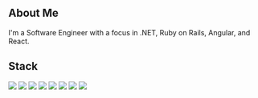 ## About Me

I'm a Software Engineer with a focus in .NET, Ruby on Rails, Angular, and React.

<h2>Stack</h2>
<p>
<!-- <img src="https://img.shields.io/badge/C%23-00599C?style=for-the-badge&logo=csharp&logoColor=white" /> -->
<img src="https://img.shields.io/badge/.NET-512BD4?style=for-the-badge&logo=dotnet&logoColor=white" />
<!-- <img src="https://img.shields.io/badge/Spring_Boot-F2F4F9?style=for-the-badge&logo=spring-boot" /> -->
<img src="https://img.shields.io/badge/Ruby_on_Rails-CC0000?style=for-the-badge&logo=ruby-on-rails&logoColor=white" />
<!-- <img src="https://img.shields.io/badge/Laravel-FF2D20?style=for-the-badge&logo=laravel&logoColor=white" /> -->
<img src="https://img.shields.io/badge/Angular-DD0031?style=for-the-badge&logo=angular&logoColor=white" />
<img src="https://img.shields.io/badge/React-20232A?style=for-the-badge&logo=react&logoColor=61DAFB" />
<!-- <img src="https://img.shields.io/badge/Vue%20js-35495E?style=for-the-badge&logo=vuedotjs&logoColor=4FC08D" /> -->
<img src="https://img.shields.io/badge/Bootstrap-563D7C?style=for-the-badge&logo=bootstrap&logoColor=white" />
<img src="https://img.shields.io/badge/Material%20UI-007FFF?style=for-the-badge&logo=mui&logoColor=white" />
<img src="https://img.shields.io/badge/Tailwind_CSS-38B2AC?style=for-the-badge&logo=tailwind-css&logoColor=white" />
<img src="https://img.shields.io/badge/Docker-2CA5E0?style=for-the-badge&logo=docker&logoColor=white" />
</p>
<!--
<h2>Projects</h2>
<table bordercolor="#04508c">
<tr>
<td width="50%" valign="top">
<h3 align="center">Title</h3>
<a target="_blank" href="#"><img src="#" width="100%" alt="Test Image" /></a>
<br>
<br>
<p align="center">
<a target="_blank" href="#" title="View repo"><img src="https://img.shields.io/badge/Repo-00A95C.svg?style=for-the-badge&logo=github&logoColor=FFFFFF" /></a>
<a target="_blank" href="#" title="View website"><img src="https://img.shields.io/badge/Website-%23E7EEF0.svg?style=for-the-badge&logo=gnome-terminal&logoColor=%2302A8EF" /></a>
</p>
<p>Description</p>
<p align="center">
<strong>React, Redux, Typescript, TailwindCSS</strong>
</p>
</td>
</tr>
</table>
-->
